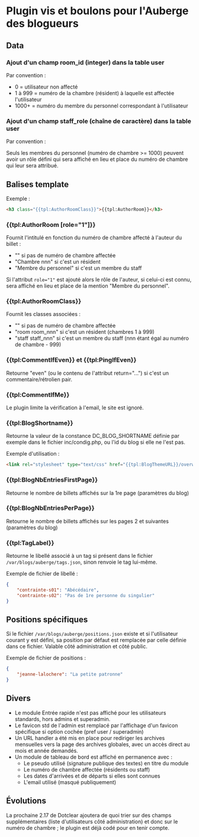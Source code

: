 # Plugin vis et boulons pour l'Auberge des blogueurs

## Data

### Ajout d'un champ room_id (integer) dans la table user

Par convention :

* 0 = utilisateur non affecté
* 1 à 999 = numéro de la chambre (résident) à laquelle est affectée l'utilisateur
* 1000+ = numéro du membre du personnel correspondant à l'utilisateur

### Ajout d'un champ staff_role (chaîne de caractère) dans la table user

Par convention :

Seuls les membres du personnel (numéro de chambre >= 1000) peuvent avoir un rôle défini qui sera affiché en lieu et place du numéro de chambre qui leur sera attribué.

## Balises template

Exemple :

```html
<h3 class="{{tpl:AuthorRoomClass}}">{{tpl:AuthorRoom}}</h3>
```

### {{tpl:AuthorRoom [role="1"]}}

Fournit l'intitulé en fonction du numéro de chambre affecté à l'auteur du billet :

* "" si pas de numéro de chambre affectée
* "Chambre nnn" si c'est un résident
* "Membre du personnel" si c'est un membre du staff

Si l'attribut ```role="1"``` est ajouté alors le rôle de l'auteur, si celui-ci est connu, sera affiché en lieu et place de la mention "Membre du personnel".

### {{tpl:AuthorRoomClass}}

Fournit les classes associées :

* "" si pas de numéro de chambre affectée
* "room room_nnn" si c'est un résident (chambres 1 à 999)
* "staff staff_nnn" si c'est un membre du staff (nnn étant égal au numéro de chambre - 999)

### {{tpl:CommentIfEven}} et {{tpl:PingIfEven}}

Retourne "even" (ou le contenu de l'attribut return="...") si c'est un commentaire/rétrolien pair.

### {{tpl:CommentIfMe}}

Le plugin limite la vérification à l'email, le site est ignoré.

### {{tpl:BlogShortname}}

Retourne la valeur de la constance DC_BLOG_SHORTNAME définie par exemple dans le fichier inc/condig.php, ou l'id du blog si elle ne l'est pas.

Exemple d'utilisation :

```html
<link rel="stylesheet" type="text/css" href="{{tpl:BlogThemeURL}}/overwrite-{{tpl:BlogShortname}}.css" media="screen" />
```

### {{tpl:BlogNbEntriesFirstPage}}

Retourne le nombre de billets affichés sur la 1re page (paramètres du blog)

### {{tpl:BlogNbEntriesPerPage}}

Retourne le nombre de billets affichés sur les pages 2 et suivantes (paramètres du blog)

### {{tpl:TagLabel}}

Retourne le libellé associé à un tag si présent dans le fichier ``/var/blogs/auberge/tags.json``, sinon renvoie le tag lui-même.

Exemple de fichier de libellé :

```json
{
    "contrainte-s01": "Abécédaire",
    "contrainte-s02": "Pas de 1re personne du singulier"
}
```

## Positions spécifiques

Si le fichier ``/var/blogs/auberge/positions.json`` existe et si l'utilisateur courant y est défini, sa position par défaut est remplacée par celle définie dans ce fichier. Valable côté administration et côté public.

Exemple de fichier de positions :

```json
{
    "jeanne-lalochere": "La petite patronne"
}
```

## Divers

* Le module Entrée rapide n'est pas affiché pour les utilisateurs standards, hors admins et superadmin.
* Le favicon std de l'admin est remplacé par l'affichage d'un favicon spécifique si option cochée (pref user / superadmin)
* Un URL handler a été mis en place pour rediriger les archives mensuelles vers la page des archives globales, avec un accès direct au mois et année demandés.
* Un module de tableau de bord est affiché en permanence avec :
  * Le pseudo utilisé (signature publique des textes) en titre du module
  * Le numéro de chambre affectée (résidents ou staff)
  * Les dates d'arrivées et de départs si elles sont connues
  * L'email utilisé (masqué publiquement)

## Évolutions

La prochaine 2.17 de Dotclear ajoutera de quoi trier sur des champs supplémentaires (liste d'utilisateurs côté administration) et donc sur le numéro de chambre ; le plugin est déjà codé pour en tenir compte.
